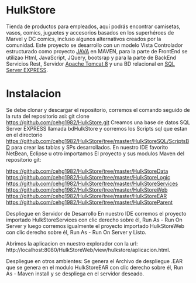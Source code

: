 # HulkStore
Tienda de productos para empleados, aquí podrás encontrar camisetas, vasos, comics, juguetes y accesorios basados en los superhéroes de Marvel y DC comics, incluso algunos alternativos creados por la comunidad.
Este proyecto se desarrollo con un modelo Vista Controlador estructurado como proyecto [JAVA](https://www.java.com/en/download/) en MAVEN, para la parte de FrontEnd se utilizao Html, JavaScript, JQuery, bootsrap y para la parte de BackEnd Servicios Rest, 
Servidor [Apache Tomcat 8](https://tomcat.apache.org/download-80.cgi) y una BD relacional en [SQL Server EXPRESS](https://www.microsoft.com/en-us/download/details.aspx?id=42299).
# Instalacion
Se debe clonar y descargar el repositorio, corremos el comando seguido de la ruta del repositorio asi: git clone https://github.com/cehg1982/HulkStore.git
Creamos una base de datos SQL Server EXPRESS llamada bdHulkStore y corremos los Scripts sql que estan en el directorio https://github.com/cehg1982/HulkStore/tree/master/HulkStoreSQL/ScriptsBD para crear las tablas y SPs desarrollados.
En nuestro IDE favorito NetBean, Eclipse u otro importamos El proyecto y sus modulos Maven del repositorio git:

https://github.com/cehg1982/HulkStore/tree/master/HulkStoreData
https://github.com/cehg1982/HulkStore/tree/master/HulkStoreLogic
https://github.com/cehg1982/HulkStore/tree/master/HulkStoreServices 
https://github.com/cehg1982/HulkStore/tree/master/HulkStoreWeb
https://github.com/cehg1982/HulkStore/tree/master/HulkStoreEAR
https://github.com/cehg1982/HulkStore/tree/master/HulkStoreParent

Despliegue en Servidor de Desarrollo
En nuestro IDE corremos el proyecto importado HulkStoreServices con clic derecho sobre él, Run As - Run On Server y luego
corremos igualmente el proyecto importado HulkStoreWeb con clic derecho sobre él, Run As - Run On Server y Listo.

Abrimos la aplicacion en nuestro explorador con la url: http://localhost:8080/HulkStoreWeb/view/hulkstore/aplicacion.html.

Despliegue en otros ambientes:
Se genera el Archivo de despliegue .EAR que se genera en el modulo HulkStoreEAR con clic derecho sobre él, Run As - Maven install y se despliega en el servidor deseado.
